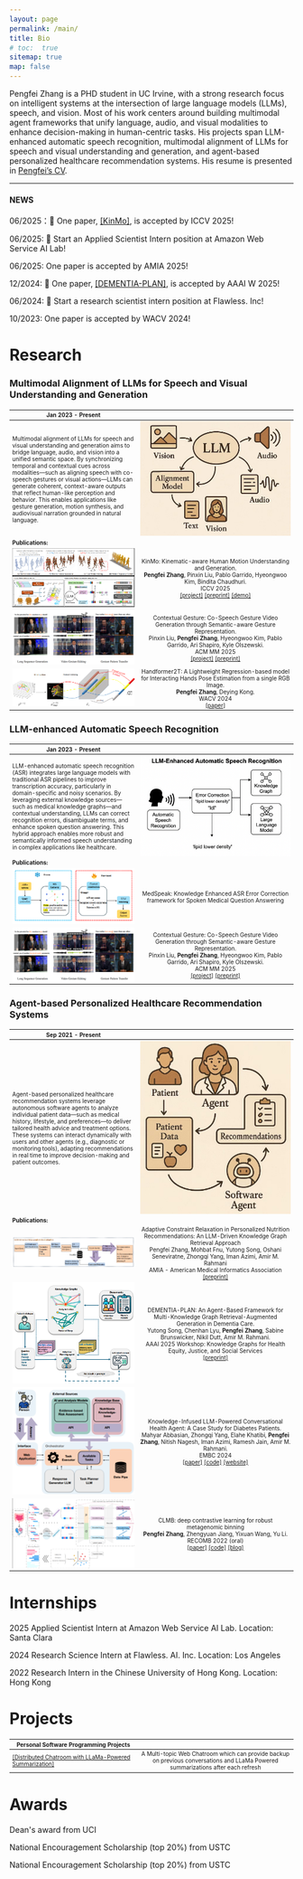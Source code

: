 ```yaml
---
layout: page
permalink: /main/
title: Bio
# toc:  true
sitemap: true
map: false
---
```


Pengfei Zhang is a PHD student in UC Irvine, with a strong research focus on intelligent systems at the intersection of large language models (LLMs), speech, and vision. Most of his work centers around building multimodal agent frameworks that unify language, audio, and visual modalities to enhance decision-making in human-centric tasks. His projects span LLM-enhanced automatic speech recognition, multimodal alignment of LLMs for speech and visual understanding and generation, and agent-based personalized healthcare recommendation systems. His resume is presented in [Pengfei’s CV](files/PengfeiZhang_resume2.pdf).

---

#### NEWS 

06/2025：🎇 One paper, [\[KinMo\]](https://andypinxinliu.github.io/KinMo/), is accepted by ICCV 2025!

06/2025: 👊 Start an Applied Scientist Intern position at Amazon Web Service AI Lab!

06/2025: One paper is accepted by AMIA 2025!

12/2024: 🎇 One paper, [\[DEMENTIA-PLAN\]](https://openreview.net/pdf?id=m7KkNKMDVp), is accepted by AAAI W 2025!

06/2024: 👊 Start a research scientist intern position at Flawless. Inc!

10/2023: One paper is accepted by WACV 2024!


<!-- ##### Website Introduction

My scientific experiences are recorded in [research](https://zpf0117b.github.io/PengfeiZhang.github.io/research/) and [publications](https://zpf0117b.github.io/PengfeiZhang.github.io/publications/).  -->


<!-- <embed src="http://files2.17173.com/__flash/2011/10/21/honehone_clock_tr.swf"> -->

<style scoped>
table {
  font-size: 10px;
}
</style>

<style>
table th:first-of-type {
    width: 45%;
}
table th:nth-of-type(2) {
    width: 55%;
}
/* table th:nth-of-type(3) {
    width: 50%;
}
table th:nth-of-type(4) {
    width: 30%;
} */
</style>

# Research

### Multimodal Alignment of LLMs for Speech and Visual Understanding and Generation

| Jan 2023 - Present       | &nbsp;         |
| ---- |:---------------:|
| Multimodal alignment of LLMs for speech and visual understanding and generation aims to bridge language, audio, and vision into a unified semantic space. By synchronizing temporal and contextual cues across modalities—such as aligning speech with co-speech gestures or visual actions—LLMs can generate coherent, context-aware outputs that reflect human-like perception and behavior. This enables applications like gesture generation, motion synthesis, and audiovisual narration grounded in natural language. | ![Multimodal](pubimages/R_multimodal.jpg) | 
| **Publications:**        | &nbsp;         |
| ![C2.3](pubimages/C_kinmo.jpg) | KinMo: Kinematic-aware Human Motion Understanding and Generation.<br> **Pengfei Zhang**, Pinxin Liu, Pablo Garrido, Hyeongwoo Kim, Bindita Chaudhuri.<br> ICCV 2025 <br> [\[project\]](https://andypinxinliu.github.io/KinMo/) [\[preprint\]](https://arxiv.org/abs/2411.15472) [\[demo\]](https://andypinxinliu.github.io/KinMo/static/videos/KinMo-Demo.mp4) |
| ![C2.2](pubimages/C_cospeech.png) |  Contextual Gesture: Co-Speech Gesture Video Generation through Semantic-aware Gesture Representation.<br> Pinxin Liu, **Pengfei Zhang**, Hyeongwoo Kim, Pablo Garrido, Ari Shapiro, Kyle Olszewski.<br> ACM MM 2025 <br> [\[project\]](https://andypinxinliu.github.io/Contextual-Gesture/) [\[preprint\]](https://arxiv.org/abs/2502.07239)  |
| ![C2.1](pubimages/C_handformer2t.jpg) |  Handformer2T: A Lightweight Regression-based model for Interacting Hands Pose Estimation from a single RGB Image.<br> **Pengfei Zhang**, Deying Kong. <br> WACV 2024 <br> [\[paper\]](https://openaccess.thecvf.com/content/WACV2024/html/Zhang_Handformer2T_A_Lightweight_Regression-Based_Model_for_Interacting_Hands_Pose_Estimation_WACV_2024_paper.html) |


### LLM-enhanced Automatic Speech Recognition

| Jan 2023 - Present       | &nbsp;         |
| ---- |:---------------:|
| LLM-enhanced automatic speech recognition (ASR) integrates large language models with traditional ASR pipelines to improve transcription accuracy, particularly in domain-specific and noisy scenarios. By leveraging external knowledge sources—such as medical knowledge graphs—and contextual understanding, LLMs can correct recognition errors, disambiguate terms, and enhance spoken question answering. This hybrid approach enables more robust and semantically informed speech understanding in complex applications like healthcare. | ![ASR](pubimages/R_ASR.png) | 
| **Publications:**        | &nbsp;         |
| ![C1.2](pubimages/C_medspeak.jpg) | MedSpeak: Knowledge Enhanced ASR Error Correction framework for Spoken Medical Question Answering |
| ![C1.1](pubimages/C_cospeech.png) |  Contextual Gesture: Co-Speech Gesture Video Generation through Semantic-aware Gesture Representation.<br> Pinxin Liu, **Pengfei Zhang**, Hyeongwoo Kim, Pablo Garrido, Ari Shapiro, Kyle Olszewski.<br> ACM MM 2025 <br> [\[project\]](https://andypinxinliu.github.io/Contextual-Gesture/) [\[preprint\]](https://arxiv.org/abs/2502.07239)  |

### Agent-based Personalized Healthcare Recommendation Systems

| Sep 2021 - Present       | &nbsp;         |
| ---- |:---------------:|
| Agent-based personalized healthcare recommendation systems leverage autonomous software agents to analyze individual patient data—such as medical history, lifestyle, and preferences—to deliver tailored health advice and treatment options. These systems can interact dynamically with users and other agents (e.g., diagnostic or monitoring tools), adapting recommendations in real time to improve decision-making and patient outcomes. | ![Agent](pubimages/R_personalized.jpg) |
| **Publications:**        | &nbsp; |
| ![C3.4](pubimages/C_adaptiveRetrieval.jpg) | Adaptive Constraint Relaxation in Personalized Nutrition Recommendations: An LLM-Driven Knowledge Graph Retrieval Approach<br> Pengfei Zhang, Mohbat Fnu, Yutong Song, Oshani Seneviratne, Zhongqi Yang, Iman Azimi, Amir M. Rahmani<br> AMIA - American Medical Informatics Association <br>[\[preprint\]](http://dx.doi.org/10.13140/RG.2.2.29331.80163) |
| ![C3.3](pubimages/C_dementialPlan2.png) | DEMENTIA-PLAN: An Agent-Based Framework for Multi-Knowledge Graph Retrieval-Augmented Generation in Dementia Care.<br> Yutong Song, Chenhan Lyu, **Pengfei Zhang**, Sabine Brunswicker, Nikil Dutt, Amir M. Rahmani.<br> AAAI 2025 Workshop: Knowledge Graphs for Health Equity, Justice, and Social Services <br>[\[preprint\]](https://openreview.net/pdf?id=m7KkNKMDVp) |
| ![C3.2](pubimages/C_mahyarEMBC.png) | Knowledge-Infused LLM-Powered Conversational Health Agent: A Case Study for Diabetes Patients.<br> Mahyar Abbasian, Zhongqi Yang, Elahe Khatibi, **Pengfei Zhang**, Nitish Nagesh, Iman Azimi, Ramesh Jain, Amir M. Rahmani.<br> EMBC 2024 <br> [\[paper\]](https://arxiv.org/abs/2402.10153) [\[code\]](https://github.com/Institute4FutureHealth/CHA) [\[website\]](https://www.opencha.com/) |
| ![C3.1](pubimages/C_clmb.jpg) | CLMB: deep contrastive learning for robust metagenomic binning<br>**Pengfei Zhang**, Zhengyuan Jiang, Yixuan Wang, Yu Li.<br>RECOMB 2022 (oral)<br>[\[paper\]](https://doi.org/10.1101/2021.11.15.468566) [\[code\]](https://github.com/zpf0117b/CLMB/) [\[blog\]](https://zpf0117b2.github.io/feifei.github.io/2022/01/20/contrastive-learning-for-robust-metagenome-binning/)     |

# Internships

2025 Applied Scientist Intern at Amazon Web Service AI Lab. Location: Santa Clara

2024 Research Science Intern at Flawless. AI. Inc. Location: Los Angeles

2022 Research Intern in the Chinese University of Hong Kong. Location: Hong Kong

# Projects

| Personal Software Programming Projects  | &nbsp;         |
| ---- |:---------------:|
| [\[Distributed Chatroom with LLaMa-Powered Summarization\]](https://github.com/zpf0117b/Distributed-Chatroom-with-LLaMa-Powered-Summarization)  |  A Multi-topic Web Chatroom which can provide backup on previous conversations and LLaMa Powered summarizations after each refresh |

# Awards

Dean's award from UCI

National Encouragement Scholarship (top 20%) from USTC

National Encouragement Scholarship (top 20%) from USTC
